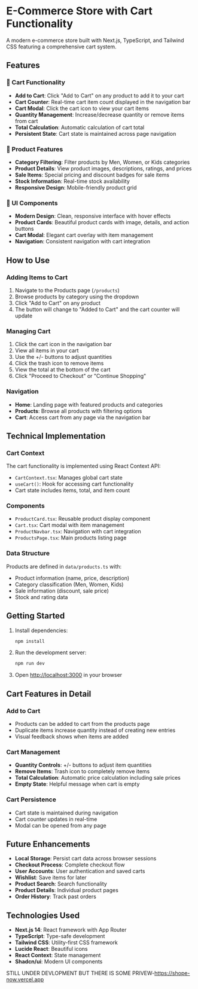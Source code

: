 # E-Commerce Store with Cart Functionality

A modern e-commerce store built with Next.js, TypeScript, and Tailwind CSS featuring a comprehensive cart system.

## Features

### 🛒 Cart Functionality

- **Add to Cart**: Click "Add to Cart" on any product to add it to your cart
- **Cart Counter**: Real-time cart item count displayed in the navigation bar
- **Cart Modal**: Click the cart icon to view your cart items
- **Quantity Management**: Increase/decrease quantity or remove items from cart
- **Total Calculation**: Automatic calculation of cart total
- **Persistent State**: Cart state is maintained across page navigation

### 🎯 Product Features

- **Category Filtering**: Filter products by Men, Women, or Kids categories
- **Product Details**: View product images, descriptions, ratings, and prices
- **Sale Items**: Special pricing and discount badges for sale items
- **Stock Information**: Real-time stock availability
- **Responsive Design**: Mobile-friendly product grid

### 🎨 UI Components

- **Modern Design**: Clean, responsive interface with hover effects
- **Product Cards**: Beautiful product cards with image, details, and action buttons
- **Cart Modal**: Elegant cart overlay with item management
- **Navigation**: Consistent navigation with cart integration

## How to Use

### Adding Items to Cart

1. Navigate to the Products page (`/products`)
2. Browse products by category using the dropdown
3. Click "Add to Cart" on any product
4. The button will change to "Added to Cart" and the cart counter will update

### Managing Cart

1. Click the cart icon in the navigation bar
2. View all items in your cart
3. Use the +/- buttons to adjust quantities
4. Click the trash icon to remove items
5. View the total at the bottom of the cart
6. Click "Proceed to Checkout" or "Continue Shopping"

### Navigation

- **Home**: Landing page with featured products and categories
- **Products**: Browse all products with filtering options
- **Cart**: Access cart from any page via the navigation bar

## Technical Implementation

### Cart Context

The cart functionality is implemented using React Context API:

- `CartContext.tsx`: Manages global cart state
- `useCart()`: Hook for accessing cart functionality
- Cart state includes items, total, and item count

### Components

- `ProductCard.tsx`: Reusable product display component
- `Cart.tsx`: Cart modal with item management
- `ProductNavbar.tsx`: Navigation with cart integration
- `ProductsPage.tsx`: Main products listing page

### Data Structure

Products are defined in `data/products.ts` with:

- Product information (name, price, description)
- Category classification (Men, Women, Kids)
- Sale information (discount, sale price)
- Stock and rating data

## Getting Started

1. Install dependencies:

   ```bash
   npm install
   ```

2. Run the development server:

   ```bash
   npm run dev
   ```

3. Open [http://localhost:3000](http://localhost:3000) in your browser

## Cart Features in Detail

### Add to Cart

- Products can be added to cart from the products page
- Duplicate items increase quantity instead of creating new entries
- Visual feedback shows when items are added

### Cart Management

- **Quantity Controls**: +/- buttons to adjust item quantities
- **Remove Items**: Trash icon to completely remove items
- **Total Calculation**: Automatic price calculation including sale prices
- **Empty State**: Helpful message when cart is empty

### Cart Persistence

- Cart state is maintained during navigation
- Cart counter updates in real-time
- Modal can be opened from any page

## Future Enhancements

- **Local Storage**: Persist cart data across browser sessions
- **Checkout Process**: Complete checkout flow
- **User Accounts**: User authentication and saved carts
- **Wishlist**: Save items for later
- **Product Search**: Search functionality
- **Product Details**: Individual product pages
- **Order History**: Track past orders

## Technologies Used

- **Next.js 14**: React framework with App Router
- **TypeScript**: Type-safe development
- **Tailwind CSS**: Utility-first CSS framework
- **Lucide React**: Beautiful icons
- **React Context**: State management
- **Shadcn/ui**: Modern UI components

STILL UNDER DEVLOPMENT BUT THERE IS SOME PRIVEW-https://shope-now.vercel.app
